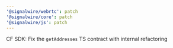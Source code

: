 ```yaml
---
'@signalwire/webrtc': patch
'@signalwire/core': patch
'@signalwire/js': patch
---
```


CF SDK: Fix the `getAddresses` TS contract with internal refactoring
